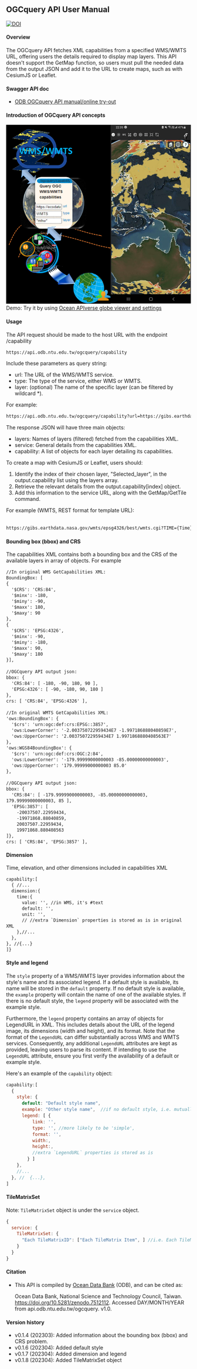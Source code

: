 ## OGCquery API User Manual

[![DOI](https://zenodo.org/badge/doi/10.5281/zenodo.8304074.svg)](https://doi.org/10.5281/zenodo.8304074)

#### Overview

The OGCquery API fetches XML capabilities from a specified WMS/WMTS URL, offering users the details required to display map layers. This API doesn't support the GetMap function, so users must pull the needed data from the output JSON and add it to the URL to create maps, such as with CesiumJS or Leaflet.

#### Swagger API doc

- [ODB OGCquery API manual/online try-out](https://api.odb.ntu.edu.tw/hub/swagger?node=odb_ogcquery_v1)

#### Introduction of OGCquery API concepts</a>

[![OGCquery_API](https://github.com/cywhale/ODB/blob/master/img/apiverse_function_introduce02_OGC.png)](https://github.com/cywhale/ODB/blob/master/img/apiverse_function_introduce02_OGC.png)
Demo: Try it by using [Ocean APIverse globe viewer and settings](https://api.odb.ntu.edu.tw/hub/earth/settings)


#### Usage

The API request should be made to the host URL with the endpoint /capability

```bash
https://api.odb.ntu.edu.tw/ogcquery/capability
```

Include these parameters as query string:
- url: The URL of the WMS/WMTS service.
- type: The type of the service, either WMS or WMTS.
- layer: (optional) The name of the specific layer (can be filtered by wildcard *).

For example:

```bash
https://api.odb.ntu.edu.tw/ogcquery/capability?url=https://gibs.earthdata.nasa.gov/wmts/epsg4326/best/wmts.cgi&type=WMTS&layer=*ice*
```

The response JSON will have three main objects:
- layers: Names of layers (filtered) fetched from the capabilities XML.
- service: General details from the capabilities XML.
- capability: A list of objects for each layer detailing its capabilities.

To create a map with CesiumJS or Leaflet, users should:
1. Identify the index of their chosen layer, "Selected_layer", in the output.capability list using the layers array.
2. Retrieve the relevant details from the output.capability[index] object.
3. Add this information to the service URL, along with the GetMap/GetTile command.

For example (WMTS, REST format for template URL):

```bash

https://gibs.earthdata.nasa.gov/wmts/epsg4326/best/wmts.cgi?TIME={Time}&TILEMATRIXSET={TileMatrixSet}&TILEMATRIX={TileMatrix}&TILEROW={TileRow}&TILECOL={TileCol}&FORMAT={format}&layer={Seleceted_layer}
```

#### Bounding box (bbox) and CRS

The capabilities XML contains both a bounding box and the CRS of the available layers in array of objects. For example 

```
//In original WMS GetCapabilities XML:
BoundingBox: [
{
  '$CRS': 'CRS:84',
  '$minx': -180,
  '$miny': -90,
  '$maxx': 180,
  '$maxy': 90
},
{
  '$CRS': 'EPSG:4326',
  '$minx': -90,
  '$miny': -180,
  '$maxx': 90,
  '$maxy': 180
}],

//OGCquery API output json:
bbox: {
  'CRS:84': [ -180, -90, 180, 90 ],
  'EPSG:4326': [ -90, -180, 90, 180 ]
},
crs: [ 'CRS:84', 'EPSG:4326' ],

//In original WMTS GetCapabilities XML:
'ows:BoundingBox': {
  '$crs': 'urn:ogc:def:crs:EPSG::3857',
  'ows:LowerCorner': '-2.003750722959434E7 -1.997186888040859E7',
  'ows:UpperCorner': '2.003750722959434E7 1.9971868880408563E7'
},
'ows:WGS84BoundingBox': {
  '$crs': 'urn:ogc:def:crs:OGC:2:84',
  'ows:LowerCorner': '-179.99999000000003 -85.00000000000003',
  'ows:UpperCorner': '179.99999000000003 85.0'
},

//OGCquery API output json: 
bbox: {
  'CRS:84': [ -179.99999000000003, -85.00000000000003, 179.99999000000003, 85 ],
  'EPSG:3857': [
    -20037507.22959434,
    -19971868.88040859,
    20037507.22959434,
    19971868.880408563
]},
crs: [ 'CRS:84', 'EPSG:3857' ],
```

#### Dimension
Time, elevation, and other dimensions included in capabilities XML

```
capability:[
  { //...
  dimension:{
    time:{
      value: '', //in WMS, it's #text
      default: '',
      unit: '',
      // //extra `Dimension` properties is stored as is in original XML
    },//...
  },
}, //{...}
]}
```

#### Style and legend

The `style` property of a WMS/WMTS layer provides information about the style's name and its associated legend. If a default style is available, its name will be stored in the `default` property. If no default style is available, the `example` property will contain the name of one of the available styles. If there is no default style, the `legend` property will be associated with the example style.

Furthermore, the `legend` property contains an array of objects for LegendURL in XML. This includes details about the URL of the legend image, its dimensions (width and height), and its format. Note that the format of the `LegendURL` can differ substantially across WMS and WMTS services. Consequently, any additional `LegendURL` attributes are kept as provided, leaving users to parse its content. If intending to use the `LegendURL` attribute, ensure you first verify the availability of a default or example style. 

Here's an example of the `capability` object:

```js
capability:[
  {
    style: {
      default: "Default style name",
      example: "Other style name",  //if no default style, i.e. mutually exclusive with the key 'default'
      legend: [ {
          link: '',
          type: '', //more likely to be 'simple',
          format: '',
          width:, 
          height:,
          //extra `LegendURL` properties is stored as is
        } ]
    },
    //...
  }, //  {...}, 
]
```

#### TileMatrixSet
Note: `TileMatrixSet` object is under the `service` object.
```js
{
  service: {
    TileMatrixSet: {
      "Each TileMatrixID": ["Each TileMatrix Item", ] //i.e. Each TileMatrixID is the key and its value is array of TileMatrix items in this TileMatrixID
    }
  }
}
```

#### Citation
* This API is compiled by [Ocean Data Bank](https://www.odb.ntu.edu.tw) (ODB), and can be cited as:

    Ocean Data Bank, National Science and Technology Council, Taiwan. https://doi.org/10.5281/zenodo.7512112. Accessed DAY/MONTH/YEAR from api.odb.ntu.edu.tw/ogcquery. v1.0.


#### Version history
- v0.1.4 (202303): Added information about the bounding box (bbox) and CRS problem.
- v0.1.6 (202304): Added default style
- v0.1.7 (202304): Added dimension and legend
- v0.1.8 (202304): Added TileMatrixSet object
